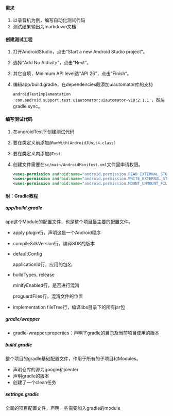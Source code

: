 #### 需求

1. 以录音机为例，编写自动化测试代码
2. 测试结果输出为markdown文档

#### 创建测试工程

1. 打开AndroidStudio，点击“Start a new Android Studio project”。

2. 选择“Add No Activity”，点击“Next”。

3. 其它自填，Minimum API level选“API 26”，点击“Finish”。

4. 编辑app/build.gradle，在dependencies段添加uiautomator库的支持

   `androidTestImplementation 'com.android.support.test.uiautomator:uiautomator-v18:2.1.1'`，然后gradle sync。

#### 编写测试代码

1. 在androidTest下创建测试代码

2. 要在类定义前添加`@RunWith(AndroidJUnit4.class)`

3. 要在类定义内添加`@Test`

4. 创建文件需要在`sc/main/AndroidManifest.xml`文件里申请权限。

   ```xml
   <uses-permission android:name="android.permission.READ_EXTERNAL_STORAGE" />
   <uses-permission android:name="android.permission.WRITE_EXTERNAL_STORAGE" />
   <uses-permission android:name="android.permission.MOUNT_UNMOUNT_FILESYSTEMS" />
   ```

   

#### 附：Gradle教程

##### app/build.gradle

app这个Module的配置文件，也是整个项目最主要的配置文件。

- apply plugin行，声明这是一个Android程序

- compileSdkVersion行，编译SDK的版本

- defaultConfig

  applicationId行，应用的包名

- buildTypes, release

  minifyEnabled行，是否进行混淆

  proguardFiles行，混淆文件的位置

- implementation fileTree行，编译libs目录下的所有jar包

##### gradle/wrapper

- gradle-wrapper.properties：声明了gradle的目录及当前项目使用的版本

##### build.gradle

整个项目的gradle基础配置文件，作用于所有的子项目和Modules。

- 声明仓库的源为google和jcenter
- 声明gradle的版本
- 创建了一个clean任务

##### settings.gradle

全局的项目配置文件，声明一些需要加入gradle的module